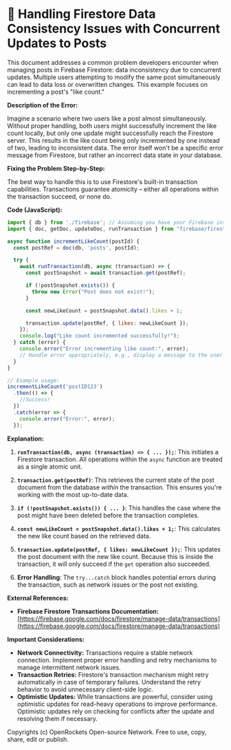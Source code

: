 # 🐞 Handling Firestore Data Consistency Issues with Concurrent Updates to Posts


This document addresses a common problem developers encounter when managing posts in Firebase Firestore: data inconsistency due to concurrent updates.  Multiple users attempting to modify the same post simultaneously can lead to data loss or overwritten changes.  This example focuses on incrementing a post's "like count."


**Description of the Error:**

Imagine a scenario where two users like a post almost simultaneously.  Without proper handling, both users might successfully increment the like count locally, but only one update might successfully reach the Firestore server. This results in the like count being only incremented by one instead of two, leading to inconsistent data.  The error itself won't be a specific error message from Firestore, but rather an incorrect data state in your database.


**Fixing the Problem Step-by-Step:**

The best way to handle this is to use Firestore's built-in transaction capabilities. Transactions guarantee atomicity – either all operations within the transaction succeed, or none do.

**Code (JavaScript):**

```javascript
import { db } from './firebase'; // Assuming you have your Firebase instance initialized
import { doc, getDoc, updateDoc, runTransaction } from "firebase/firestore";

async function incrementLikeCount(postId) {
  const postRef = doc(db, 'posts', postId);

  try {
    await runTransaction(db, async (transaction) => {
      const postSnapshot = await transaction.get(postRef);

      if (!postSnapshot.exists()) {
        throw new Error("Post does not exist!");
      }

      const newLikeCount = postSnapshot.data().likes + 1;

      transaction.update(postRef, { likes: newLikeCount });
    });
    console.log("Like count incremented successfully!");
  } catch (error) {
    console.error("Error incrementing like count:", error);
    // Handle error appropriately, e.g., display a message to the user
  }
}

// Example usage:
incrementLikeCount('postID123')
  .then(() => {
    //Success!
  })
  .catch(error => {
    console.error("Error:", error);
  });
```

**Explanation:**

1. **`runTransaction(db, async (transaction) => { ... });`**: This initiates a Firestore transaction.  All operations within the `async` function are treated as a single atomic unit.

2. **`transaction.get(postRef)`**: This retrieves the current state of the post document from the database *within* the transaction. This ensures you're working with the most up-to-date data.

3. **`if (!postSnapshot.exists()) { ... }`**: This handles the case where the post might have been deleted before the transaction completes.

4. **`const newLikeCount = postSnapshot.data().likes + 1;`**: This calculates the new like count based on the retrieved data.

5. **`transaction.update(postRef, { likes: newLikeCount });`**: This updates the post document with the new like count. Because this is inside the transaction, it will only succeed if the `get` operation also succeeded.

6. **Error Handling**: The `try...catch` block handles potential errors during the transaction, such as network issues or the post not existing.


**External References:**

* **Firebase Firestore Transactions Documentation:** [https://firebase.google.com/docs/firestore/manage-data/transactions](https://firebase.google.com/docs/firestore/manage-data/transactions)


**Important Considerations:**

* **Network Connectivity:** Transactions require a stable network connection.  Implement proper error handling and retry mechanisms to manage intermittent network issues.
* **Transaction Retries:** Firestore's transaction mechanism might retry automatically in case of temporary failures. Understand the retry behavior to avoid unnecessary client-side logic.
* **Optimistic Updates:** While transactions are powerful, consider using optimistic updates for read-heavy operations to improve performance. Optimistic updates rely on checking for conflicts after the update and resolving them if necessary.


Copyrights (c) OpenRockets Open-source Network. Free to use, copy, share, edit or publish.

